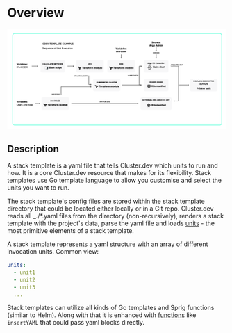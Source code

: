 # Overview

![cdev template diagram](./images/cdev-template-shema2.png)

## Description

A stack template is a yaml file that tells Cluster.dev which units to run and how. It is a core Cluster.dev resource that makes for its flexibility. Stack templates use Go template language to allow you customise and select the units you want to run.

The stack template's config files are stored within the stack template directory that could be located either locally or in a Git repo. Cluster.dev reads all _./*.yaml files from the directory (non-recursively), renders a stack template with the project's data, parse the yaml file and loads [units](https://docs.cluster.dev/units-overview/) - the most primitive elements of a stack template. 

A stack template represents a yaml structure with an array of different invocation units. Common view:

```yaml
units:
  - unit1
  - unit2
  - unit3
  ...
```

Stack templates can utilize all kinds of Go templates and Sprig functions (similar to Helm). Along with that it is enhanced with [functions](https://docs.cluster.dev/stack-templates-functions/) like `insertYAML` that could pass yaml blocks directly.
